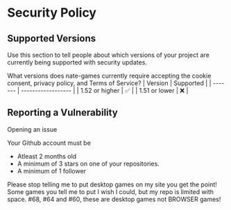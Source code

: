 # Security Policy

## Supported Versions

Use this section to tell people about which versions of your project are
currently being supported with security updates.

What versions does nate-games currently require accepting the cookie consent, privacy policy, and Terms of Service?
| Version | Supported          |
| ------- | ------------------ |
| 1.52 or higher   | :white_check_mark: |
| 1.51 or lower | :x: |
## Reporting a Vulnerability

Opening an issue

Your Github account must be
- Atleast 2 months old
- A minimum of 3 stars on one of your repositories.
- A minimum of 1 follower

Please stop telling me to put desktop games on my site you get the point! Some games you tell me to put I wish I could, but my repo is limited with space. #68, #64 and #60, these are desktop games not BROWSER games!